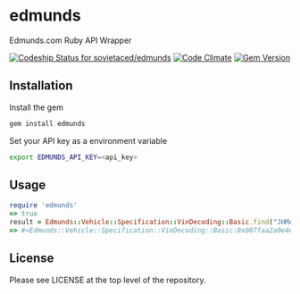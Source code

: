 # edmunds 
Edmunds.com Ruby API Wrapper 

[![Codeship Status for sovietaced/edmunds](https://codeship.io/projects/d03c61a0-a2bc-0132-516c-0e0102967270/status)](https://codeship.io/projects/65819)
[![Code Climate](https://codeclimate.com/github/Sovietaced/edmunds/badges/gpa.svg)](https://codeclimate.com/github/Sovietaced/edmunds)
[![Gem Version](https://badge.fury.io/rb/edmunds.svg)](http://badge.fury.io/rb/edmunds)
## Installation
Install the gem
```bash
gem install edmunds
```
Set your API key as a environment variable
```bash
export EDMUNDS_API_KEY=<api_key>
```

## Usage
```ruby
require 'edmunds'
=> true
result = Edmunds::Vehicle::Specification::VinDecoding::Basic.find("JHMAP11461T005905")
=> #<Edmunds::Vehicle::Specification::VinDecoding::Basic:0x007faa2a0e4e40 @make="Honda", @model="S2000", @year=2001>

```
## License

Please see LICENSE at the top level of the repository.
